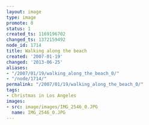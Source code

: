 ```yaml
---
layout: image
type: image
promote: 0
status: 1
created_ts: 1169196702
changed_ts: 1372159492
node_id: 1714
title: Walking along the beach
created: '2007-01-19'
changed: '2013-06-25'
aliases:
- "/2007/01/19/walking_along_the_beach_0/"
- "/node/1714/"
permalink: "/2007/01/19/walking_along_the_beach_0/"
tags:
- Christmas in Los Angeles
images:
- src: image/images/IMG_2546_0.JPG
  name: IMG_2546_0.JPG
---
```



